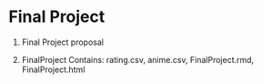 # Final Project  

1. Final Project proposal  

2. FinalProject Contains: rating.csv, anime.csv, FinalProject.rmd, FinalProject.html  
